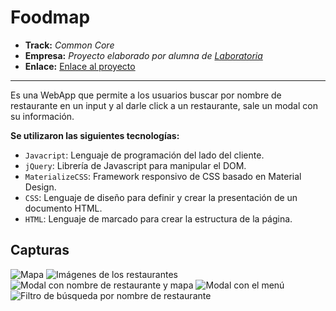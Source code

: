 # Foodmap

* **Track:** _Common Core_
* **Empresa:** _Proyecto elaborado por alumna de [Laboratoria](http://www.laboratoria.la/)_
* **Enlace:** [Enlace al proyecto](https://superliza.github.io/foodmap/)

---

Es una WebApp que permite a los usuarios buscar por nombre de restaurante en un input y al darle click a un restaurante, sale un modal con su información.

**Se utilizaron las siguientes tecnologías:**

* `Javacript`: Lenguaje de programación del lado del cliente.
* `jQuery`: Librería de Javascript para manipular el DOM.
* `MaterializeCSS`: Framework responsivo de CSS basado en Material Design.
* `CSS`: Lenguaje de diseño para definir y crear la presentación de un documento HTML.
* `HTML`: Lenguaje de marcado para crear la estructura de la página.

## Capturas

![Mapa](assets/images/map.jpg)
![Imágenes de los restaurantes](assets/images/images-restaurants.jpg)
![Modal con nombre de restaurante y mapa](assets/images/modal-name-map.jpg)
![Modal con el menú](assets/images/modal-menu.jpg)
![Filtro de búsqueda por nombre de restaurante](assets/images/filtro.jpg)